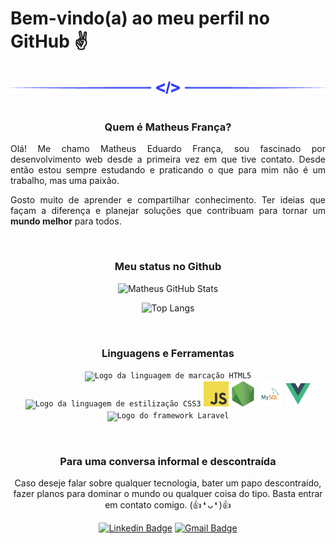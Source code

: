 # Bem-vindo(a) ao meu perfil no GitHub ✌

<br />

<div style="text-align:center"><img src="./barra-dev.png" /></div>

<br />

<div align="center">
  
### Quem é Matheus França?

<div align="justify">
Olá! Me chamo Matheus Eduardo França, sou fascinado por desenvolvimento web desde a primeira vez em que tive contato. Desde então estou sempre estudando e praticando o que para mim não é um trabalho, mas uma paixão.

Gosto muito de aprender e compartilhar conhecimento. Ter ideias que façam a diferença e planejar soluções que contribuam para tornar um **mundo melhor** para todos.
  </div>

<br />

### Meu status no Github

![Matheus GitHub Stats](https://github-readme-stats.vercel.app/api?username=matheusfr27&show_icons=true)

![Top Langs](https://github-readme-stats.vercel.app/api/top-langs/?username=matheusfr27&layout=compact)

<br />

### Linguagens e Ferramentas

<code><img alt="Logo da linguagem de marcação HTML5" height="40" src="https://www.w3.org/html/logo/badge/html5-badge-h-solo.png"></code>
<code><img alt="Logo da linguagem de estilização CSS3" height="40" src="https://seeklogo.com/images/C/css3-logo-8724075274-seeklogo.com.png"></code>
<code><img alt="Logo da linguagem de programação Javascript" height="40" src="https://raw.githubusercontent.com/github/explore/80688e429a7d4ef2fca1e82350fe8e3517d3494d/topics/javascript/javascript.png"></code>
<code><img alt="Logo do Node.js" height="40" src="https://raw.githubusercontent.com/github/explore/80688e429a7d4ef2fca1e82350fe8e3517d3494d/topics/nodejs/nodejs.png"></code>
<code><img alt="Logo da linguagem Mysql" height="40" src="https://raw.githubusercontent.com/github/explore/80688e429a7d4ef2fca1e82350fe8e3517d3494d/topics/mysql/mysql.png"></code>
<code><img alt="Logo do framework javascript Vue.js" height="40" src="https://raw.githubusercontent.com/github/explore/80688e429a7d4ef2fca1e82350fe8e3517d3494d/topics/vue/vue.png"></code>
<code><img alt="Logo do framework Laravel" height="40" src="https://raw.githubusercontent.com/laravel/art/master/laravel-logo.png"></code>

<br />

### Para uma conversa informal e descontraída

Caso deseje falar sobre qualquer tecnologia, bater um papo descontraído, fazer planos para dominar o mundo ou qualquer coisa do tipo. Basta entrar em contato comigo. (👍 ❛ ᴗ ❛ )👍

[![Linkedin Badge](https://img.shields.io/badge/-LinkedIn-blue?style=flat-square&logo=Linkedin&logoColor=white&link=www.linkedin.com/in/matheuseduardofranca/)](https://www.linkedin.com/in/matheuseduardofranca/)
[![Gmail Badge](https://img.shields.io/badge/-Gmail-orange?style=flat-square&logo=Gmail&logoColor=white&link=https://mail.google.com/mail/u/0/?ogbl#inbox?compose=CllgCJlJWFlzJJJkFzDtRfhhrXGDvLggrsKVdndbGLwxkMQcHjpLqqjlpjTKLxvzvXJptTWCZVV)](https://mail.google.com/mail/u/0/?ogbl#inbox?compose=CllgCJlJWFlzJJJkFzDtRfhhrXGDvLggrsKVdndbGLwxkMQcHjpLqqjlpjTKLxvzvXJptTWCZVV)
  
  </div>
